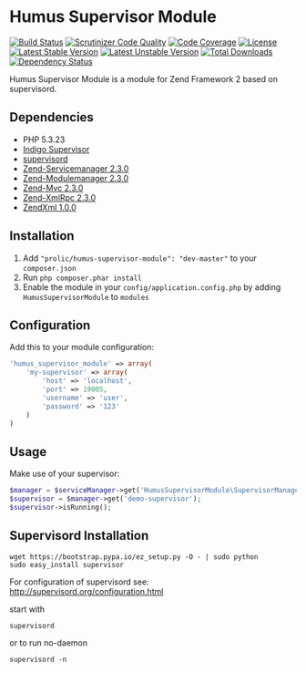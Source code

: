 Humus Supervisor Module
=======================

[![Build Status](https://travis-ci.org/prolic/HumusSupervisorModule.svg?branch=master)](https://travis-ci.org/prolic/HumusSupervisorModule)
[![Scrutinizer Code Quality](https://scrutinizer-ci.com/g/prolic/HumusSupervisorModule/badges/quality-score.png?b=master)](https://scrutinizer-ci.com/g/prolic/HumusSupervisorModule/?branch=master)
[![Code Coverage](https://scrutinizer-ci.com/g/prolic/HumusSupervisorModule/badges/coverage.png?b=master)](https://scrutinizer-ci.com/g/prolic/HumusSupervisorModule/?branch=master)
[![License](https://poser.pugx.org/prolic/humus-supervisor-module/license.svg)](https://packagist.org/packages/prolic/humus-supervisor-module)
[![Latest Stable Version](https://poser.pugx.org/prolic/humus-supervisor-module/v/stable.svg)](https://packagist.org/packages/prolic/humus-supervisor-module)
[![Latest Unstable Version](https://poser.pugx.org/prolic/humus-supervisor-module/v/unstable.svg)](https://packagist.org/packages/prolic/humus-supervisor-module)
[![Total Downloads](https://poser.pugx.org/prolic/humus-supervisor-module/downloads.svg)](https://packagist.org/packages/prolic/humus-supervisor-module)
[![Dependency Status](https://www.versioneye.com/php/prolic:humus-supervisor-module/dev-master/badge.svg)](https://www.versioneye.com/php/prolic:humus-supervisor-module)

Humus Supervisor Module is a module for Zend Framework 2 based on supervisord.

Dependencies
------------

 - PHP 5.3.23
 - [Indigo Supervisor](https://github.com/indigophp/supervisor)
 - [supervisord](http://supervisord.org/)
 - [Zend-Servicemanager 2.3.0](https://github.com/zendframework/zf2/tree/master/library/Zend/ServiceManager)
 - [Zend-Modulemanager 2.3.0](https://github.com/zendframework/zf2/tree/master/library/Zend/ModuleManager)
 - [Zend-Mvc 2.3.0](https://github.com/zendframework/zf2/tree/master/library/Zend/Mvc)
 - [Zend-XmlRpc 2.3.0](https://github.com/zendframework/zf2/tree/master/library/Zend/XmlRpc)
 - [ZendXml 1.0.0](https://github.com/zendframework/ZendXml)

Installation
------------

 1.  Add `"prolic/humus-supervisor-module": "dev-master"` to your `composer.json`
 2.  Run `php composer.phar install`
 3.  Enable the module in your `config/application.config.php` by adding `HumusSupervisorModule` to `modules`

Configuration
-------------

Add this to your module configuration:

``` php
'humus_supervisor_module' => array(
    'my-supervisor' => array(
        'host' => 'localhost',
        'port' => 19005,
        'username' => 'user',
        'password' => '123'
    )
)
```

Usage
-----

Make use of your supervisor:

``` php
$manager = $serviceManager->get('HumusSupervisorModule\SupervisorManager');
$supervisor = $manager->get('demo-supervisor');
$supervisor->isRunning();
```

Supervisord Installation
------------------------

    wget https://bootstrap.pypa.io/ez_setup.py -O - | sudo python
    sudo easy_install supervisor

For configuration of supervisord see: http://supervisord.org/configuration.html

start with

    supervisord

or to run no-daemon

    supervisord -n
